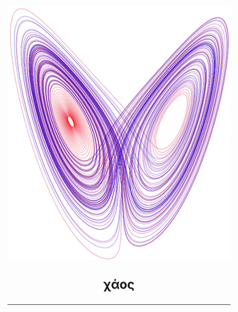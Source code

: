 <h1 align="center">

[![Khaos logo](./docs/imgs/logo.png)](https://github.com/flagarde/Khaos)

χάος

---
</h1>
